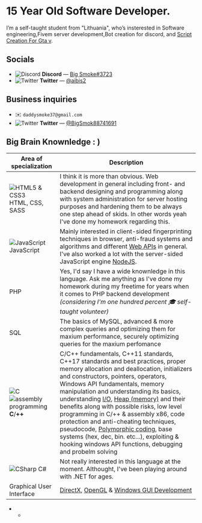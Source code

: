 # 15 Year Old Software Developer.
Iʼm a self-taught student from "Lithuania", whoʼs insterested in Software engineering,Fivem server development,Bot creation for discord, and [Script Creation For Gta v](https://en.wikipedia.org/wiki/Information_security). 

## Socials
+ ![Discord](https://i.ibb.co/7j29n15/Discord.png) __Discord__ ― [Big Smoke#3723]()
+ ![Twitter](https://i.ibb.co/3NWSShR/Twitter.png) __Twitter__ ― [@aibis2](https://twitter.com/aibis2)

## Business inquiries
+ ✉️ `daddysmoke37@gmail.com`
+ ![Twitter](https://i.ibb.co/3NWSShR/Twitter.png) __Twitter__ ― [@BigSmok88741691](https://twitter.com/BigSmok88741691)

## Big Brain Knownledge : )
| Area of specialization | Description |
|-----------------	|--------------------------------------------------------------------------------------------------------------------------------------------------------------------------------------------------------------------------------------------------------------------------------------------------	|
| ![HTML5 & CSS3](https://i.imgur.com/3GMFsBI.png) HTML, CSS, SASS 	| I think it is more than obvious. Web development in general including front- and backend designing and programming along with system administration for server hosting purposes and hardening them to be always one step ahead of skids. In other words yeah I've done my homework regarding this.                                                                                                                                                                                                                                                                 	|
| ![JavaScript](https://i.imgur.com/0OPRvXF.png) JavaScript      	| Mainly interested in client-sided fingerprinting techniques in browser, anti-fraud systems and algorithms and different [Web APIs](https://developer.mozilla.org/en-US/docs/Web/API) in general. I've also worked a lot with the server-sided JavaScript engine [NodeJS](https://nodejs.org/en/). |
|  PHP             	| Yes, I'd say I have a wide knownledge in this language. Ask me anything as I've done my homework during my freetime for years when it comes to PHP backend development _(considering I'm one hundred percent 🎓 self-taught volunteer)_    	|
| SQL             	| The basics of MySQL, advanced & more complex queries and optimizing them for maxium performance, securely optimizing queries for the maxium perfomance                                                                                                                                                 	|
| ![C](https://i.imgur.com/jFNBkOV.png) ![assembly programming](https://i.ibb.co/LJfy61B/asm.jpg) **C**/**++**           	| C/C++ fundamentals, C++11 standards, C++17 standards and best practices, proper memory allocation and deallocation, initializers and constructors, pointers, operators, Windows API fundamentals, memory manipulation and understanding its basics, understanding [I/O](https://en.wikipedia.org/wiki/Input/output), [Heap (memory)](https://en.wikipedia.org/wiki/Heap_(data_structure)) and their benefits along with possible risks, low level programming in C/++ & assembly x86, code protection and anti-cheating techniques, pseudocode, [Polymorphic coding](https://en.wikipedia.org/wiki/Polymorphic_code), base systems (hex, dec, bin. etc...), exploiting & hooking windows API functions, debugging and probelm solving 	|
| ![CSharp](https://i.imgur.com/harHKcH.png) C#              	|           Not really interested in this language at the moment. Althought, I've been playing around with .NET for ages.                                                                                                                                                                                                           	|
| Graphical User Interface | [DirectX](https://en.wikipedia.org/wiki/DirectX), [OpenGL](https://www.opengl.org/) & [Windows GUI Development](https://devblogs.microsoft.com/cppblog/windows-desktop-development-with-c-in-visual-studio/)

* * 
